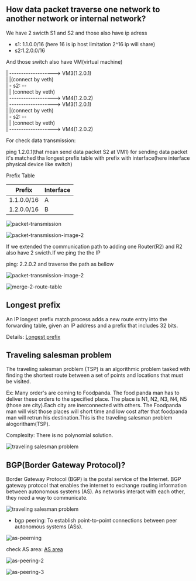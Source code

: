 ## How data packet traverse one network to another network or internal network?  

We have 2 swicth S1 and S2 and those also have ip adress   
  - s1: 1.1.0.0/16 (here 16 is ip host limitation 2^16 ip will share)  
  - s2:1.2.0.0/16  

And those switch also have VM(virtual machine)  

|        -------------------> VM3(1.2.0.1)     
|        |(connect by veth)  
| - s2: --    
|        | (connect by veth)      
|        -------------------> VM4(1.2.0.2)    
|        -------------------> VM3(1.2.0.1)     
|        |(connect by veth)  
| - s2: --    
|        | (connect by veth)      
|        -------------------> VM4(1.2.0.2)    

For check data transmission: 

ping 1.2.0.1(that mean send data packet S2 at VM1) for sending data packet it's matched tha longest prefix table with prefix with interface(here interface physical device like switch)


Prefix Table

| Prefix      | Interface           |
| ------------| ------------------- |
| 1.1.0.0/16  |  A
| 1.2.0.0/16  |  B


![ packet-transmission ](./docs/images/data-tranmission.png)

![ packet-transmission-image-2 ](./docs/images/data-transmission-2.png)

If we extended the communication path to adding one Router(R2) and R2 also have 2 swicth.If we ping the the IP

ping: 2.2.0.2 and traverse the path as bellow

![ packet-transmission-image-2 ](./docs/images/data-transmission-3.png)

![merge-2-route-table](./docs/images/merge-2-route-table.png)

## Longest prefix

An IP longest prefix match process adds a new route entry into the forwarding table, given an IP address and a prefix that includes 32 bits.

Details: [Longest prefix](https://www.juniper.net/documentation/us/en/software/junos/static-routing/topics/ref/statement/longest-match-next-hop-edit-static-routing-options.html)


## Traveling salesman problem 

The traveling salesman problem (TSP) is an algorithmic problem tasked with finding the shortest route between a set of points and locations that must be visited.

Ex: Many order's are coming to Foodpanda. The food panda man has to deliver these orders to the specified place. The place is N1, N2, N3, N4, N5 (those are city).Each city are inerconnected with others. The Foodpanda man will visit those places will short time and low cost after that foodpanda man will retrun his destination.This is the traveling salesman problem alogoritham(TSP).

Complexity: There is no polynomial solution.

![traveling salesman problem](./docs/images/tsp_a.png)

## BGP(Border Gateway Protocol)?

Border Gateway Protocol (BGP) is the postal service of the Internet. BGP gateway protocol that enables the internet to exchange routing information between autonomous systems (AS). As networks interact with each other, they need a way to communicate.

![traveling salesman problem](./docs/images/as-routing.png)

  - bgp peering: To establish point-to-point connections between peer autonomous systems (ASs).

![as-peerning](./docs/images/as-connection.png)


check AS area: [AS area](bgp.he.net)

![as-peering-2](./docs/images/as-peering-2.png)

![as-peering-3](./docs/images/as-peering-3.png)








